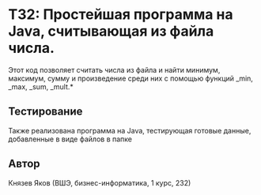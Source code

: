 # ТЗ2: Простейшая программа на Java, считывающая из файла числа.

Этот код позволяет считать числа из файла и найти минимум, максимум, сумму и произведение среди них с помощью функций _min, _max, _sum, _mult.*

## Тестирование
Также реализована программа на Java, тестирующая готовые данные, добавленные в виде файлов в папке

## Автор
Князев Яков (ВШЭ, бизнес-информатика, 1 курс, 232)
